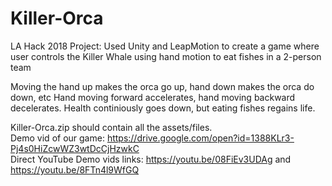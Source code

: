 # Killer-Orca
LA Hack 2018 Project: Used Unity and LeapMotion to create a game where user controls the Killer Whale using hand motion to eat fishes in a 2-person team
  
Moving the hand up makes the orca go up, hand down makes the orca do down, etc
Hand moving forward accelerates, hand moving backward decelerates.
Health continiously goes down, but eating fishes regains life.

Killer-Orca.zip should contain all the assets/files.   
Demo vid of our game: https://drive.google.com/open?id=1388KLr3-Pj4s0HiZcwWZ3wtDcCjHzwkC   
Direct YouTube Demo vids links: https://youtu.be/08FiEv3UDAg and https://youtu.be/8FTn4l9WfGQ
